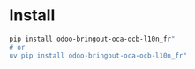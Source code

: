 # Install

```bash
pip install odoo-bringout-oca-ocb-l10n_fr"
# or
uv pip install odoo-bringout-oca-ocb-l10n_fr"
```
